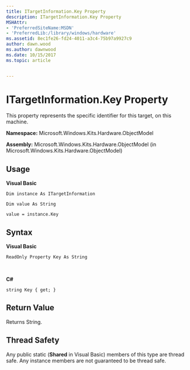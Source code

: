 ```yaml
---
title: ITargetInformation.Key Property
description: ITargetInformation.Key Property
MSHAttr:
- 'PreferredSiteName:MSDN'
- 'PreferredLib:/library/windows/hardware'
ms.assetid: 8ec1fe26-fd24-4011-a3c4-75b97a9927c9
author: dawn.wood
ms.author: dawnwood
ms.date: 10/15/2017
ms.topic: article


---
```


# ITargetInformation.Key Property


This property represents the specific identifier for this target, on this machine.

**Namespace:** Microsoft.Windows.Kits.Hardware.ObjectModel

**Assembly:** Microsoft.Windows.Kits.Hardware.ObjectModel (in Microsoft.Windows.Kits.Hardware.ObjectModel)

## <span id="Usage"></span><span id="usage"></span><span id="USAGE"></span>Usage


**Visual Basic**

`Dim instance As ITargetInformation`

`Dim value As String`

`value = instance.Key`

## <span id="Syntax"></span><span id="syntax"></span><span id="SYNTAX"></span>Syntax


**Visual Basic**

`ReadOnly Property Key As String`

          

**C#**

`string Key { get; }`

## <span id="Return_Value"></span><span id="return_value"></span><span id="RETURN_VALUE"></span>Return Value


Returns String.

## <span id="Thread_Safety"></span><span id="thread_safety"></span><span id="THREAD_SAFETY"></span>Thread Safety


Any public static (**Shared** in Visual Basic) members of this type are thread safe. Any instance members are not guaranteed to be thread safe.

 

 






